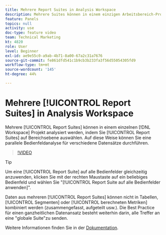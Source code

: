 ```yaml
---
title: Mehrere Report Suites in Analysis Workspace
description: Mehrere Suites können in einem einzigen Arbeitsbereich-Projekt analysiert werden, indem Report Suites auf Bedienfeldebene ausgewählt werden. Auf diese Weise können Sie eine parallele Bedienfeldanalyse für verschiedene Datensätze durchführen.
feature: Panels
topics: null
activity: use
doc-type: feature video
team: Technical Marketing
kt: 4820
role: User
level: Beginner
exl-id: ae9e55c0-a9ab-4b71-8a00-67a2c31a7676
source-git-commit: fe861dfd541c1b9cb3b233fa3f56d55054305fd9
workflow-type: tm+mt
source-wordcount: '145'
ht-degree: 44%

---
```


# Mehrere [!UICONTROL Report Suites] in Analysis Workspace

Mehrere [!UICONTROL Report Suites] können in einem einzelnen [!DNL Workspace] Projekt analysiert werden, indem Sie [!UICONTROL Report Suites] auf Bereichsebene auswählen. Auf diese Weise können Sie eine parallele Bedienfeldanalyse für verschiedene Datensätze durchführen.

>[!VIDEO](https://video.tv.adobe.com/v/32843/?quality=12)

>[!TIP]
>
> Um eine [!UICONTROL Report Suite] auf alle Bedienfelder gleichzeitig anzuwenden, klicken Sie mit der rechten Maustaste auf ein beliebiges Bedienfeld und wählen Sie &quot;[!UICONTROL Report Suite auf alle Bedienfelder anwenden]&quot;.

Daten aus mehreren [!UICONTROL Report Suites] können nicht in Tabellen, [!UICONTROL Segmenten] oder [!UICONTROL berechneten Metriken] kombiniert werden (zusammengefasst, aufgeteilt usw.). Die Best Practice für einen ganzheitlichen Datenansatz besteht weiterhin darin, alle Treffer an eine &quot;globale Suite&quot;zu senden.

Weitere Informationen finden Sie in der [Dokumentation](https://experienceleague.adobe.com/docs/analytics/analyze/analysis-workspace/build-workspace-project/multiple-report-suites.html?lang=de).
